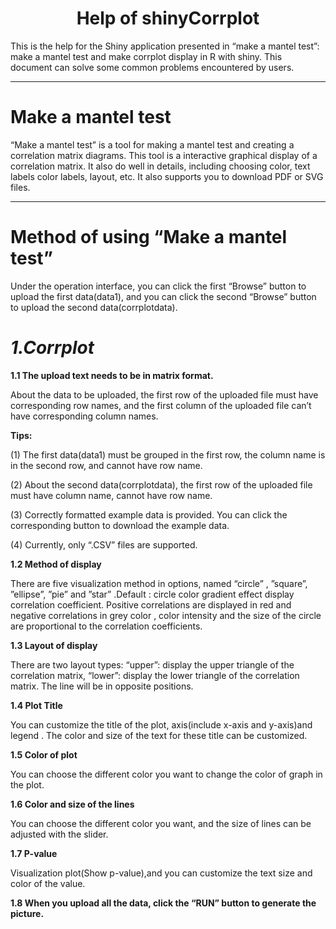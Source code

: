  <h1><center> Help of shinyCorrplot </center></h1>

This is the help for the Shiny application presented in “make a mantel test”: make a mantel test and make corrplot display in R with shiny. This document can solve some common problems encountered by users.

*****


#              Make a mantel test

“Make a mantel test” is a tool for making a mantel test and creating a correlation matrix diagrams. This tool is a interactive graphical display of a correlation matrix. It also do well in details, including choosing color, text labels color labels, layout, etc. It also supports you to download PDF or SVG files.

*****

#              Method of using “Make a mantel test”

Under the operation interface, you can click the first “Browse” button to upload the first data(data1), and you can click the second “Browse” button to upload the second data(corrplotdata).


#  ***1.Corrplot***

 **1.1 The upload text needs to be in matrix format.**

About the data to be uploaded, the first row of the uploaded file must have corresponding row names, and the first column of the uploaded file can’t have corresponding column names.


 **Tips:**

 (1) The first data(data1) must be grouped in the first row, the column name is in the second row, and cannot have row name.

(2) About the second data(corrplotdata), the first row of the uploaded file must have column name, cannot have row name.

(3) Correctly formatted example data is provided. You can click the corresponding button to download the example data.

(4) Currently, only “.CSV” files are supported.


 **1.2 Method of display**

There are five visualization method in options, named “circle” , ”square”, ”ellipse”, ”pie” and ”star” .Default : circle  color gradient effect display correlation coefficient. Positive correlations are displayed in red and negative correlations in grey color , color intensity and the size of the circle are proportional to the correlation coefficients.


 **1.3 Layout of display**

There are two layout types: “upper”: display the upper triangle of the correlation matrix, “lower”: display the lower triangle of the correlation matrix. The line will be in opposite positions.


 **1.4 Plot Title**

You can customize the title of the plot, axis(include x-axis and y-axis)and legend . The color and size of the text for these title can be customized.


 **1.5 Color of plot**

You can choose the different color you want to change the color of graph in the plot.


 **1.6 Color and size of the lines**

You can choose the different color you want, and the size of lines can be adjusted with the slider.


 **1.7 P-value**

Visualization plot(Show p-value),and you can customize the text size and color of the value.



 **1.8 When you upload all the data, click the “RUN” button to generate the picture.**
